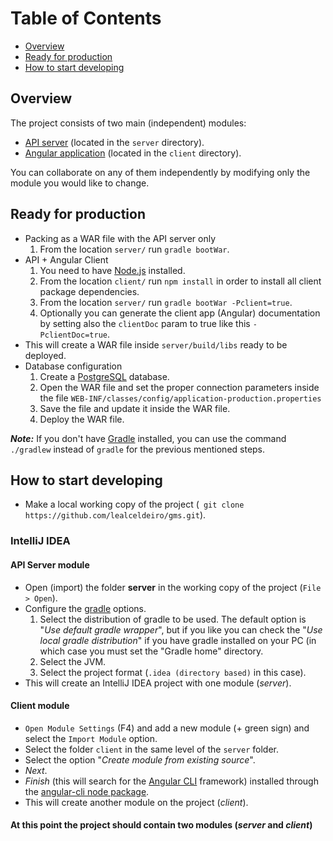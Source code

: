 # Table of Contents
* [Overview](#overview)
* [Ready for production](#ready-for-production)
* [How to start developing](#how-to-start-developing)



## Overview
The project consists of two main (independent) modules:
 - [API server](./server) (located in the `server` directory).
 - [Angular application](./client) (located in the `client` directory).
  
  You can collaborate on any of them independently by modifying only the module you would like to change.

## Ready for production
* Packing as a WAR file with the API server only
  1. From the location `server/` run `gradle bootWar`.
* API + Angular Client
  1. You need to have [Node.js][4] installed.
  2. From the location `client/` run `npm install` in order to install all client package dependencies.
  3. From the location `server/` run `gradle bootWar -Pclient=true`.
  4. Optionally you can generate the client app (Angular) documentation by setting also the `clientDoc` param to true like this `-PclientDoc=true`.
* This will create a WAR file inside `server/build/libs` ready to be deployed.
* Database configuration
  1. Create a [PostgreSQL][5] database.
  2. Open the WAR file and set the proper connection parameters inside the file `WEB-INF/classes/config/application-production.properties`
  3. Save the file and update it inside the WAR file.
  4. Deploy the WAR file.

_**Note:**_ If you don't have [Gradle][6] installed, you can use the command `./gradlew` instead of `gradle` for the previous mentioned steps.

## How to start developing
* Make a local working copy of the project (` git clone https://github.com/lealceldeiro/gms.git`).

### IntelliJ IDEA
#### API Server module
* Open (import) the folder **server** in the working copy of the project (`File > Open`).
* Configure the [gradle][1] options.
  1. Select the distribution of gradle to be used. The default option is "_Use default gradle wrapper_", but if you like you can check the "_Use local gradle distribution_" if you have gradle installed on your PC (in which case you must set the "Gradle home" directory.
  2. Select the JVM.
  3. Select the project format (`.idea (directory based)` in this case).
* This will create an IntelliJ IDEA project with one module (_server_).
#### Client module
* `Open Module Settings` (F4) and add a new module (+ green sign) and select the `Import Module` option.
* Select the folder `client` in the same level of the `server` folder.
* Select the option "_Create module from existing source_".
* _Next_.
* _Finish_ (this will search for the [Angular CLI][2] framework) installed through the [angular-cli node package][3].
* This will create another module on the project (_client_).
#### At this point the project should contain two modules (_server_ and _client_)

[1]: https://gradle.org/
[2]: https://cli.angular.io/
[3]: https://www.npmjs.com/package/angular-cli
[4]: https://nodejs.org/en/
[5]: https://www.postgresql.org/
[6]: https://gradle.org/
